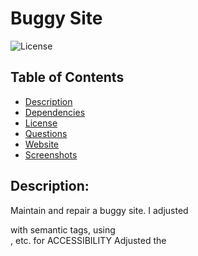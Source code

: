 # Buggy Site

![License](https://img.shields.io/badge/License-MIT-blue.svg 'License Badge')

## Table of Contents

- [Description](#description)
- [Dependencies](#dependencies)
- [License](#license)
- [Questions](#questions)
- [Website](#website)
- [Screenshots](#screenshots)

## Description:

Maintain and repair a buggy site. I adjusted <Div> with semantic tags, using <main> <nav> <section>, etc. for ACCESSIBILITY
Adjusted the <title>
Fixed link and adjusted for SOCIAL MEDIA OPTIMIZATION as well as SEO
Made sure adjusted semantics flowed over to .css file
Used Chrome's screenreader to ensure website flowed.
Created <alt> tags for images

## Dependencies:

HTML, CSS

## License:

For more information about the License, click on the link below.

- [MIT License](https://opensource.org/licenses/MIT)

## Questions:

For the source code, please consult my GitHub page:

- [GitHub Profile](https://github.com/jlw429)

## Deployed Website:

- [Website](https://jlw429.github.io/buggySite/)

## Screenshots

### Main Page:

![Main](/assets/images/SShomework1.png 'Main')
